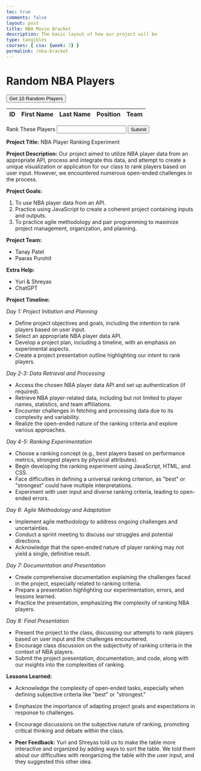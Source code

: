```yaml
---
toc: true
comments: false
layout: post
title: NBA Movie Bracket
description: The basic layout of how our project will be
type: tangibles
courses: { csa: {week: 3} }
permalink: /nba-bracket
---
```


<html>
<head>
    <style>
        th.sorted-asc::after {
            content: " ▲";
        }
        th.sorted-desc::after {
            content: " ▼";
        }
    </style>
</head>
<body>
    <h1>Random NBA Players</h1>
    <button onclick="displayRandomPlayers()">Get 10 Random Players</button>
    <table>
        <thead>
            <tr>
                <th onclick="sortTable(0)">ID</th>
                <th onclick="sortTable(1)">First Name</th>
                <th onclick="sortTable(2)">Last Name</th>
                <th onclick="sortTable(3)">Position</th>
                <th onclick="sortTable(4)">Team</th>
            </tr>
        </thead>
        <tbody id="playerTableBody">
            <!-- Table rows will be added here -->
        </tbody>
    </table>
    <form id="myForm">
        <label for="textBox">Rank These Players</label>
        <input type="text" id="textBox" name="textBox">
        <button type="submit">Submit</button>
    </form>
    <script>
        let playerData = []; // Store player data globally for sorting
        function handleFormSubmit() {
            const form = document.getElementById('myForm');
            const submittedTextSpan = document.getElementById('submittedText');
            form.addEventListener('submit', function(event) {
                event.preventDefault(); // Prevent the form from submitting and refreshing the page
                const textBoxValue = document.getElementById('textBox').value;
                submittedTextSpan.textContent = textBoxValue;
            });
        }
        // Call the function to set up the form handling
        handleFormSubmit();
        async function fetchRandomPlayers() {
            const url = 'https://free-nba.p.rapidapi.com/players?page=0&per_page=100'; // Increase per_page for more choices
            const options = {
                method: 'GET',
                headers: {
                    'X-RapidAPI-Key': 'f9e05fed4fmshda97f8933d9e076p192198jsn5018f8cb51c3',
                    'X-RapidAPI-Host': 'free-nba.p.rapidapi.com'
                }
            };
            try {
                const response = await fetch(url, options);
                const data = await response.json();
                playerData = data.data; // Store player data globally
            } catch (error) {
                console.error(error);
            }
        }
        async function displayRandomPlayers() {
            await fetchRandomPlayers();
            if (playerData) {
                const playerTableBody = document.getElementById('playerTableBody');
                playerTableBody.innerHTML = ''; // Clear previous rows
                for (let i = 0; i < 10; i++) {
                    const randomIndex = Math.floor(Math.random() * playerData.length);
                    const randomPlayer = playerData[randomIndex];
                    // Create a new row for the random player
                    const row = document.createElement('tr');
                    row.innerHTML = `
                        <td>${randomPlayer.id}</td>
                        <td>${randomPlayer.first_name}</td>
                        <td>${randomPlayer.last_name}</td>
                        <td>${randomPlayer.position}</td>
                        <td>${randomPlayer.team.full_name}</td>
                    `;
                    playerTableBody.appendChild(row);
                }
            }
        }
        function sortTable(columnIndex) {
            const table = document.querySelector('table');
            const rows = Array.from(table.getElementsByTagName('tr'));
            const isAscending = table.rows[0].cells[columnIndex].classList.contains('sorted-asc');
            // Remove sorting classes from all columns
            table.querySelectorAll('th').forEach(th => {
                th.classList.remove('sorted-asc', 'sorted-desc');
            });
            // Sort the rows based on the selected column
            rows.sort((a, b) => {
                const cellA = a.cells[columnIndex].textContent.trim();
                const cellB = b.cells[columnIndex].textContent.trim();
                return isAscending ? cellA.localeCompare(cellB) : cellB.localeCompare(cellA);
            });
            // Add sorting class to the clicked column
            table.rows[0].cells[columnIndex].classList.add(isAscending ? 'sorted-desc' : 'sorted-asc');
            // Rebuild the table with sorted rows
            for (let i = 0; i < rows.length; i++) {
                table.tBodies[0].appendChild(rows[i]);
            }
        }
    </script>
</body>
</html>

**Project Title:** NBA Player Ranking Experiment

**Project Description:**
Our project aimed to utilize NBA player data from an appropriate API, process and integrate this data, and attempt to create a unique visualization or application for our class to rank players based on user input. However, we encountered numerous open-ended challenges in the process.

**Project Goals:**
1. To use NBA player data from an API.
2. Practice using JavaScript to create a coherent project containing inputs and outputs.
3. To practice agile methodology and pair programming to maximize project management, organization, and planning.

**Project Team:**
- Tanay Patel
- Paaras Purohit

**Extra Help:**
- Yuri & Shreyas
- ChatGPT

**Project Timeline:**

*Day 1: Project Initiation and Planning*
- Define project objectives and goals, including the intention to rank players based on user input.
- Select an appropriate NBA player data API.
- Develop a project plan, including a timeline, with an emphasis on experimental aspects.
- Create a project presentation outline highlighting our intent to rank players.

*Day 2-3: Data Retrieval and Processing*
- Access the chosen NBA player data API and set up authentication (if required).
- Retrieve NBA player-related data, including but not limited to player names, statistics, and team affiliations.
- Encounter challenges in fetching and processing data due to its complexity and variability.
- Realize the open-ended nature of the ranking criteria and explore various approaches.

*Day 4-5: Ranking Experimentation*
- Choose a ranking concept (e.g., best players based on performance metrics, strongest players by physical attributes).
- Begin developing the ranking experiment using JavaScript, HTML, and CSS.
- Face difficulties in defining a universal ranking criterion, as "best" or "strongest" could have multiple interpretations.
- Experiment with user input and diverse ranking criteria, leading to open-ended errors.

*Day 6: Agile Methodology and Adaptation*
- Implement agile methodology to address ongoing challenges and uncertainties.
- Conduct a sprint meeting to discuss our struggles and potential directions.
- Acknowledge that the open-ended nature of player ranking may not yield a single, definitive result.

*Day 7: Documentation and Presentation*
- Create comprehensive documentation explaining the challenges faced in the project, especially related to ranking criteria.
- Prepare a presentation highlighting our experimentation, errors, and lessons learned.
- Practice the presentation, emphasizing the complexity of ranking NBA players.

*Day 8: Final Presentation*
- Present the project to the class, discussing our attempts to rank players based on user input and the challenges encountered.
- Encourage class discussion on the subjectivity of ranking criteria in the context of NBA players.
- Submit the project presentation, documentation, and code, along with our insights into the complexities of ranking.

**Lessons Learned:**
- Acknowledge the complexity of open-ended tasks, especially when defining subjective criteria like "best" or "strongest."
- Emphasize the importance of adapting project goals and expectations in response to challenges.
- Encourage discussions on the subjective nature of ranking, promoting critical thinking and debate within the class.

- **Peer Feedback:** Yuri and Shreyas told us to make the table more interactive and organized by adding ways to sort the table. We told them about our difficulties with reorganizing the table with the user input, and they suggested this other idea.